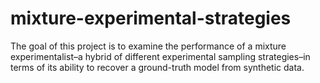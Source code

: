 # mixture-experimental-strategies
The goal of this project is to examine the performance of a mixture experimentalist–a hybrid of different experimental sampling strategies–in terms of its ability to recover a ground-truth model from synthetic data.
